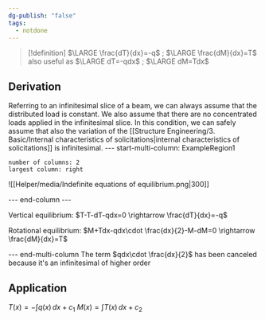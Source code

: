 ```yaml
---
dg-publish: "false"
tags:
  - notdone
---
```

>[!definition]
>$\LARGE \frac{dT}{dx}=-q$ ; $\LARGE \frac{dM}{dx}=T$ also useful as $\LARGE dT=-qdx$ ; $\LARGE dM=Tdx$

## Derivation
Referring to an infinitesimal slice of a beam, we can always assume that the distributed load is constant. We also assume that there are no concentrated loads applied in the infinitesimal slice. In this condition, we can safely assume that also the variation of the [[Structure Engineering/3. Basic/Internal characteristics of solicitations|internal characteristics of solicitations]] is infinitesimal.
--- start-multi-column: ExampleRegion1  
```column-settings  
number of columns: 2  
largest column: right  
```

![[Helper/media/Indefinite equations of equilibrium.png|300]]

--- end-column ---

Vertical equilibrium:
$T-T-dT-qdx=0 \rightarrow \frac{dT}{dx}=-q$

Rotational equilibrium:
$M+Tdx-qdx\cdot \frac{dx}{2}-M-dM=0 \rightarrow \frac{dM}{dx}=T$

--- end-multi-column
The term $qdx\cdot \frac{dx}{2}$ has been canceled because it's an infinitesimal of higher order 
## Application


$T(x)= -\int q(x) \, dx+c_{1}$
$M(x)=\int T(x) \, dx+c_{2}$
